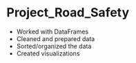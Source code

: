 # Project_Road_Safety
  - Worked with DataFrames
  - Cleaned and prepared data
  - Sorted/organized the data
  - Created visualizations
